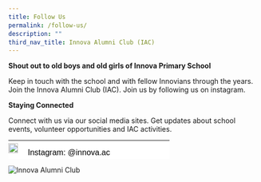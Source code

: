 ```yaml
---
title: Follow Us
permalink: /follow-us/
description: ""
third_nav_title: Innova Alumni Club (IAC)
---
```

**Shout out to old boys and old girls of Innova Primary School**

Keep in touch with the school and with fellow Innovians through the years. Join the Innova Alumni Club (IAC). Join us by following us on instagram.

**Staying Connected**

Connect with us via our social media sites. Get updates about school events, volunteer opportunities and IAC activities. 

<table style="box-sizing: border-box; border-collapse: collapse; border-spacing: 0px; background-color: rgb(255, 255, 255); color: rgb(128, 128, 128); font-family: Helvetica, Verdana, Arial, sans-serif; font-size: 14px; font-style: normal; font-variant-ligatures: normal; font-variant-caps: normal; font-weight: 400; letter-spacing: normal; orphans: 2; text-align: start; text-transform: none; white-space: normal; widows: 2; word-spacing: 0px; -webkit-text-stroke-width: 0px; text-decoration-thickness: initial; text-decoration-style: initial; text-decoration-color: initial; height: 37px; width: 323px;"><tbody style="box-sizing: border-box;"><tr style="box-sizing: border-box;"><td style="box-sizing: border-box; padding: 0px; width: 25px;"><img loading="lazy" class="wp-image-19675 alignleft" src="https://innovapri.moe.edu.sg/wp-content/uploads/2020/02/pasted-image-0-2-1-150x150.png" alt="" width="19" height="19" style="box-sizing: border-box; border: 0px; vertical-align: middle; max-width: 100%; height: auto; float: left; margin: 5px 20px 20px 0px;"></td><td style="box-sizing: border-box; padding: 0px; width: 288px; text-align: left;"><span style="box-sizing: border-box; font-family: helvetica, arial, sans-serif; font-size: 16px; color: rgb(0, 0, 0);">Instagram: @innova.ac</span></td></tr></tbody></table>

<style>  
img {  
  display: block;  
  margin-left: auto;  
  margin-right: auto;  
}  
</style>  
<body><img src="![](/images/innova%20alumni%20club.jpg)" alt="Innova Alumni Club" style="width:50%;">  
  
</body>